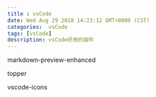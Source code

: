```yaml
---
title : vsCode
date: Wed Aug 29 2018 14:23:12 GMT+0800 (CST)
categories:  vsCode
tags: [vsCode]
description: vsCode好用的插件
---
```


markdown-preview-enhanced

topper


vscode-icons